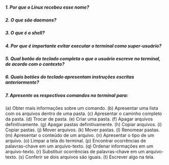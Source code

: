 ##### 1. Por que o Linux recebeu esse nome?

##### 2. O que são daemons?

##### 3. O que é o shell?

##### 4. Por que é importante evitar executar o terminal como super-usuário?

##### 5. Qual botão do teclado completa o que o usuário escreve no terminal, de acordo com o contexto?

##### 6. Quais botões do teclado apresentam instruções escritas anteriormente?

##### 7. Apresente os respectivos comandos no terminal para:
  (a) Obter mais informações sobre um comando.
  (b) Apresentar uma lista com os arquivos dentro de uma pasta.
  (c) Apresentar o caminho completo da pasta.
  (d) Trocar de pasta.
  (e) Criar uma pasta.
  (f) Apagar arquivos definitivamente.
  (g) Apagar pastas definitivamente.
  (h) Copiar arquivos.
  (i) Copiar pastas.
  (j) Mover arquivos.
  (k) Mover pastas.
  (l) Renomear pastas.
  (m) Apresentar o conteúdo de um arquivo.
  (n) Apresentar o tipo de um arquivo.
  (o) Limpar a tela do terminal.
  (p) Encontrar ocorrências de palavras-chave em um arquivo-texto.
  (q) Ordenar informações em um arquivo-texto.
  (r) Substituir ocorrências de palavras-chave em um arquivo-texto.
  (s) Conferir se dois arquivos são iguais.
  (t) Escrever algo na tela.
